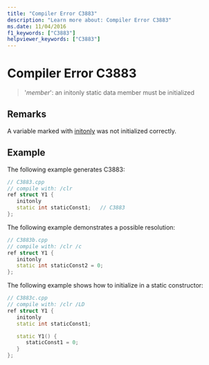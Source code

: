 ```yaml
---
title: "Compiler Error C3883"
description: "Learn more about: Compiler Error C3883"
ms.date: 11/04/2016
f1_keywords: ["C3883"]
helpviewer_keywords: ["C3883"]
---
```

# Compiler Error C3883

> '*member*': an initonly static data member must be initialized

## Remarks

A variable marked with [initonly](../../dotnet/initonly-cpp-cli.md) was not initialized correctly.

## Example

The following example generates C3883:

```cpp
// C3883.cpp
// compile with: /clr
ref struct Y1 {
   initonly
   static int staticConst1;   // C3883
};
```

The following example demonstrates a possible resolution:

```cpp
// C3883b.cpp
// compile with: /clr /c
ref struct Y1 {
   initonly
   static int staticConst2 = 0;
};
```

The following example shows how to initialize in a static constructor:

```cpp
// C3883c.cpp
// compile with: /clr /LD
ref struct Y1 {
   initonly
   static int staticConst1;

   static Y1() {
      staticConst1 = 0;
   }
};
```
